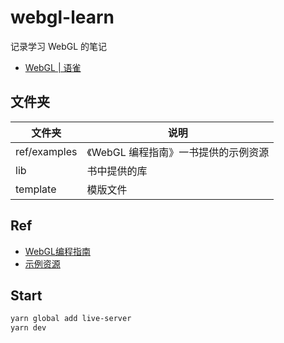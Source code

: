 # webgl-learn

记录学习 WebGL 的笔记

- [WebGL | 语雀](https://www.yuque.com/yunyoujun/graph/tgngb6)

## 文件夹

| 文件夹 | 说明 |
| --- | --- |
| ref/examples | 《WebGL 编程指南》一书提供的示例资源 |
| lib | 书中提供的库 |
| template | 模版文件 |

## Ref

- [WebGL编程指南](https://book.douban.com/subject/25909351/)
- [示例资源](https://sites.google.com/site/webglbook/)

## Start

```sh
yarn global add live-server
yarn dev
```
